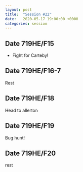 ```yaml
---
layout: post
title:  "Session #22"
date:   2020-05-17 19:00:00 +0000
categories: session
---
```


## Date 719HE/F15

- Fight for Carteby!

## Date 719HE/F16-7

Rest

## Date 719HE/F18

Head to allerton

## Date 719HE/F19

Bug hunt!

## Date 719HE/F20
rest
